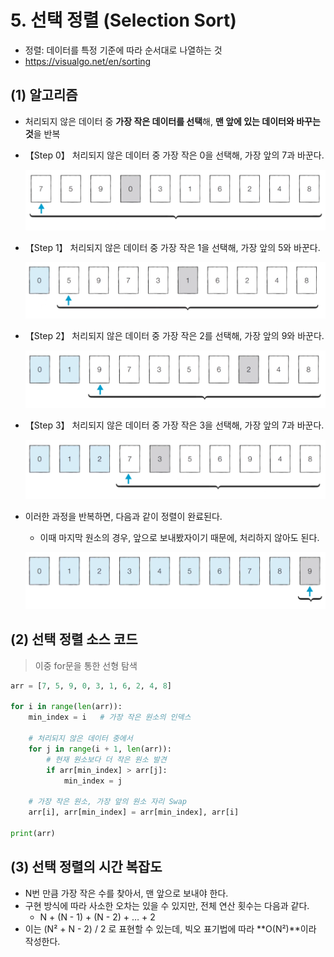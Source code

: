 # 5. 선택 정렬 (Selection Sort)

- 정렬: 데이터를 특정 기준에 따라 순서대로 나열하는 것
- https://visualgo.net/en/sorting



## (1) 알고리즘

- 처리되지 않은 데이터 중 **가장 작은 데이터를 선택**해, **맨 앞에 있는 데이터와 바꾸는 것**을 반복



- 【Step 0】 처리되지 않은 데이터 중 가장 작은 0을 선택해, 가장 앞의 7과 바꾼다.

  ![image-20220716180733572](Assets/05_Selection-Sort.assets/image-20220716180733572.png)

- 【Step 1】 처리되지 않은 데이터 중 가장 작은 1을 선택해, 가장 앞의 5와 바꾼다.

  ![image-20220716180816903](Assets/05_Selection-Sort.assets/image-20220716180816903.png)

- 【Step 2】 처리되지 않은 데이터 중 가장 작은 2를 선택해, 가장 앞의 9와 바꾼다.

  ![image-20220716180929262](Assets/05_Selection-Sort.assets/image-20220716180929262.png)

- 【Step 3】 처리되지 않은 데이터 중 가장 작은 3을 선택해, 가장 앞의 7과 바꾼다.

  ![image-20220716181035943](Assets/05_Selection-Sort.assets/image-20220716181035943.png)

- 이러한 과정을 반복하면, 다음과 같이 정렬이 완료된다.

  - 이때 마지막 원소의 경우, 앞으로 보내봤자이기 때문에, 처리하지 않아도 된다.

  ![image-20220716181149052](Assets/05_Selection-Sort.assets/image-20220716181149052.png)



## (2) 선택 정렬 소스 코드

> 이중 for문을 통한 선형 탐색

```python
arr = [7, 5, 9, 0, 3, 1, 6, 2, 4, 8]

for i in range(len(arr)):
    min_index = i	# 가장 작은 원소의 인덱스
    
    # 처리되지 않은 데이터 중에서
    for j in range(i + 1, len(arr)):
        # 현재 원소보다 더 작은 원소 발견
        if arr[min_index] > arr[j]:
            min_index = j
    
    # 가장 작은 원소, 가장 앞의 원소 자리 Swap
    arr[i], arr[min_index] = arr[min_index], arr[i]

print(arr)
```



## (3) 선택 정렬의 시간 복잡도

- N번 만큼 가장 작은 수를 찾아서, 맨 앞으로 보내야 한다.
- 구현 방식에 따라 사소한 오차는 있을 수 있지만, 전체 연산 횟수는 다음과 같다.
  - N + (N - 1) + (N - 2) + … + 2
- 이는 (N² + N - 2) / 2 로 표현할 수 있는데, 빅오 표기법에 따라 **O(N²)**이라 작성한다.